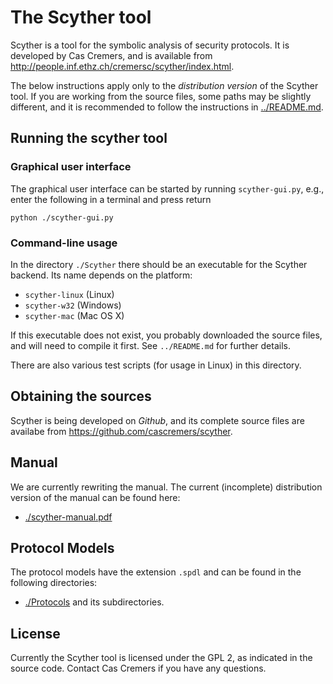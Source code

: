 The Scyther tool
================

Scyther is a tool for the symbolic analysis of security protocols. It is
developed by Cas Cremers, and is available from
<http://people.inf.ethz.ch/cremersc/scyther/index.html>.

The below instructions apply only to the *distribution version* of
the Scyther tool. If you are working from the source files, some paths may be
slightly different, and it is recommended to follow the instructions in [../README.md](../README.md).

Running the scyther tool
------------------------

### Graphical user interface ###

The graphical user interface can be started by running `scyther-gui.py`,
e.g., enter the following in a terminal and press return

	python ./scyther-gui.py

### Command-line usage ###

In the directory `./Scyther` there should be an executable for the
Scyther backend. Its name depends on the platform:

 * `scyther-linux` (Linux)
 * `scyther-w32` (Windows)
 * `scyther-mac` (Mac OS X)

If this executable does not exist, you probably downloaded the source
files, and will need to compile it first. See `../README.md` for further
details.

There are also various test scripts (for usage in Linux) in this
directory.

Obtaining the sources
----------------------

Scyther is being developed on *Github*, and its complete source files are
availabe from
<https://github.com/cascremers/scyther>.

Manual
------

We are currently rewriting the manual. The current (incomplete)
distribution version of the manual can be found here:

  * [./scyther-manual.pdf](scyther-manual.pdf)


Protocol Models
---------------

The protocol models have the extension `.spdl` and can be found in the following directories:

  * [./Protocols](Protocols) and its subdirectories.

License
-------

Currently the Scyther tool is licensed under the GPL 2, as indicated in
the source code. Contact Cas Cremers if you have any questions.

